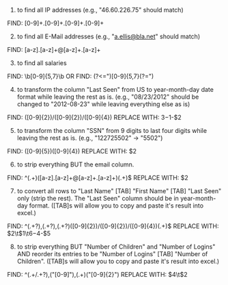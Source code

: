 1. to find all IP addresses (e.g., "46.60.226.75" should match)

FIND: [0-9]+\.[0-9]+\.[0-9]+\.[0-9]+



2. to find all E-Mail addresses (e.g., "a.ellis@bla.net" should match)

FIND: [a-z]\.[a-z]+@[a-z]+\.[a-z]+



3. to find all salaries

FIND: \b[0-9]{5,7}\b
OR
FIND: (?<=")[0-9]{5,7}(?=")



4. to transform the column "Last Seen" from US to year-month-day date format while leaving the rest as is. (e.g., "08/23/2012" should be changed to "2012-08-23" while leaving everything else as is)

FIND: ([0-9]{2})/([0-9]{2})/([0-9]{4})
REPLACE WITH: $3-$1-$2



5. to transform the column "SSN" from 9 digits to last four digits while leaving the rest as is. (e.g., "122725502" -> "5502")

FIND: ([0-9]{5})([0-9]{4})
REPLACE WITH: $2



6. to strip everything BUT the email column.

FIND: ^(.+)([a-z]\.[a-z]+@[a-z]+\.[a-z]+)(.+)$
REPLACE WITH: $2



7. to convert all rows to "Last Name" [TAB] "First Name" [TAB] "Last Seen" only (strip the rest). The "Last Seen" 
column should be in year-month-day format. ([TAB]s will allow you to copy and paste it's result into excel.)

FIND: ^(.+?),(.+?),(.+?)([0-9]{2})/([0-9]{2})/([0-9]{4})(.+)$
REPLACE WITH: $2\t$1\t$6-$4-$5



8. to strip everything BUT "Number of Children" and "Number of Logins" AND reorder its entries to be "Number of Logins" [TAB] "Number of Children".  ([TAB]s will allow you to copy and paste it's result into excel.)

FIND: ^(.+/.+?),("[0-9]"),(.+)("[0-9]{2}")
REPLACE WITH: $4\t$2


